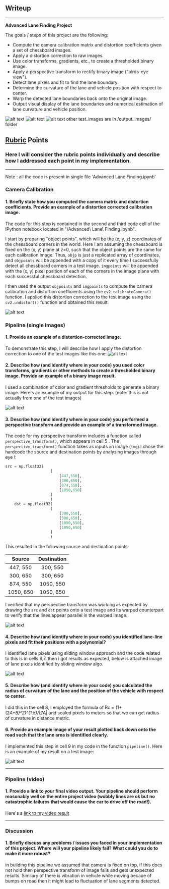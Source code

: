 ## Writeup 

---

**Advanced Lane Finding Project**

The goals / steps of this project are the following:

* Compute the camera calibration matrix and distortion coefficients given a set of chessboard images.
* Apply a distortion correction to raw images.
* Use color transforms, gradients, etc., to create a thresholded binary image.
* Apply a perspective transform to rectify binary image ("birds-eye view").
* Detect lane pixels and fit to find the lane boundary.
* Determine the curvature of the lane and vehicle position with respect to center.
* Warp the detected lane boundaries back onto the original image.
* Output visual display of the lane boundaries and numerical estimation of lane curvature and vehicle position.

![alt text](./output_images/threshold_cases.jpg "Different threshold cases")
![alt text](./output_images/straight_lines2.jpg "example image")
![alt text](./output_images/test3.jpg "test image")
other test_images are in /output_images/ folder

## [Rubric](https://review.udacity.com/#!/rubrics/571/view) Points

### Here I will consider the rubric points individually and describe how I addressed each point in my implementation.  

--- 
Note : all the code is present in single file 'Advanced Lane Finding.ipynb'

### Camera Calibration

#### 1. Briefly state how you computed the camera matrix and distortion coefficients. Provide an example of a distortion corrected calibration image.

The code for this step is contained in the second and third code cell of the IPython notebook located in "/Advanced\ Lane\ Finding.ipynb".  

I start by preparing "object points", which will be the (x, y, z) coordinates of the chessboard corners in the world. Here I am assuming the chessboard is fixed on the (x, y) plane at z=0, such that the object points are the same for each calibration image.  Thus, `objp` is just a replicated array of coordinates, and `objpoints` will be appended with a copy of it every time I successfully detect all chessboard corners in a test image.  `imgpoints` will be appended with the (x, y) pixel position of each of the corners in the image plane with each successful chessboard detection.  

I then used the output `objpoints` and `imgpoints` to compute the camera calibration and distortion coefficients using the `cv2.calibrateCamera()` function.  I applied this distortion correction to the test image using the `cv2.undistort()` function and obtained this result: 

![alt text](./output_images/undistort.jpg)

### Pipeline (single images)

#### 1. Provide an example of a distortion-corrected image.

To demonstrate this step, I will describe how I apply the distortion correction to one of the test images like this one:
![alt text](./output_images/undistort_test6.jpg)

#### 2. Describe how (and identify where in your code) you used color transforms, gradients or other methods to create a thresholded binary image.  Provide an example of a binary image result.

I used a combination of color and gradient thresholds to generate a binary image.  Here's an example of my output for this step.  (note: this is not actually from one of the test images)

![alt text](./output_images/threshold_cases.jpg "Different threshold cases")

#### 3. Describe how (and identify where in your code) you performed a perspective transform and provide an example of a transformed image.

The code for my perspective transform includes a function called `perspective_transform()`, which appears in cell 5 .  The `perspective_transform()` function takes as inputs an image (`img`).I chose the hardcode the source and destination points by analysing images through eye !:

```python
src = np.float32(
                    [
                        [447,550],
                        [300,650],
                        [874,550],
                        [1050,650]
                    ]
                    )
    dst = np.float32(
                    [
                        [300,550],
                        [300,650],
                        [1050,550],
                        [1050,650]
                    ]
                    )
```

This resulted in the following source and destination points:

| Source        | Destination   | 
|:-------------:|:-------------:| 
| 447, 550      | 300, 550        | 
| 300, 650      | 300, 650      |
| 874, 550     | 1050, 550      |
| 1050, 650      | 1050, 650        |

I verified that my perspective transform was working as expected by drawing the `src` and `dst` points onto a test image and its warped counterpart to verify that the lines appear parallel in the warped image.

![alt text](./output_images/perspective_transform.jpg)

#### 4. Describe how (and identify where in your code) you identified lane-line pixels and fit their positions with a polynomial?

I identified lane pixels using sliding window approach and the code related to this is in cells 6,7. then i got results as expected, below is attached image of lane pixels identified by sliding window algo.

![alt text](./output_images/lane_poly.jpg)

#### 5. Describe how (and identify where in your code) you calculated the radius of curvature of the lane and the position of the vehicle with respect to center.

I did this in the cell 8, I employed the formula of Rc = (1+(2*A+B)^2)^(1.5)/|2*A| and scaled pixels to meters so that we can get radius of curvature in distance metric.
#### 6. Provide an example image of your result plotted back down onto the road such that the lane area is identified clearly.

I implemented this step in cell 9 in my code in the function `pipeline()`.  Here is an example of my result on a test image:

![alt text](./output_images/test6-Copy1.jpg)

---

### Pipeline (video)

#### 1. Provide a link to your final video output.  Your pipeline should perform reasonably well on the entire project video (wobbly lines are ok but no catastrophic failures that would cause the car to drive off the road!).

Here's a [link to my video result](./project_video_output.mp4)

---

### Discussion

#### 1. Briefly discuss any problems / issues you faced in your implementation of this project.  Where will your pipeline likely fail?  What could you do to make it more robust?

in building this pipeline we assumed that camera is fixed on top, if this does not hold then perspective transform of image fails and gets unexpected results.
Similary of there is vibration in vehicle while moving becaue of bumps on road then it might lead to fluctuation of lane segments detected.
